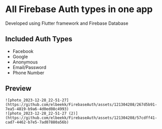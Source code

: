 # All Firebase Auth types in one app

Developed using Flutter framework and Firebase Database

## Included Auth Types

- Facebook
- Google
- Anonymous
- Email/Password
- Phone Number

## Preview

	![photo_2023-12-28_22-51-27](https://github.com/elbeekk/FirebaseAuth/assets/121304208/267d5b91-7ea5-4819-b9a6-4d0ed08c4993) 
	![photo_2023-12-28_22-51-27 (2)](https://github.com/elbeekk/FirebaseAuth/assets/121304208/57cdff41-cad7-4462-b7e5-7ad07880a56b)
